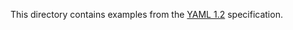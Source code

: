 This directory contains examples from the [YAML 1.2] specification.

[YAML 1.2]: https://yaml.org/spec/1.2/spec.html

